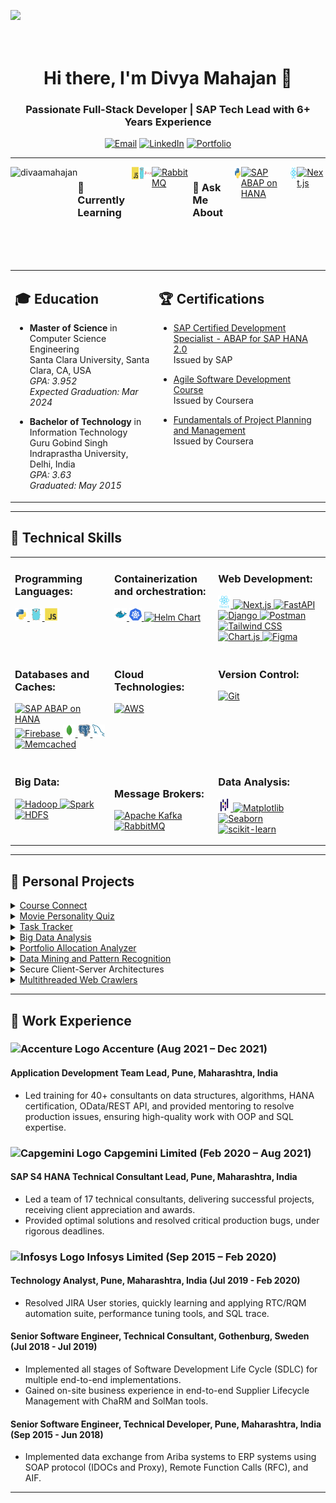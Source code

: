 ![](https://komarev.com/ghpvc/?username=divaamahajan)
</br>
</br>
</br>
<h1 align="center">Hi there, I'm Divya Mahajan 👋</h1>
<h3 align="center">Passionate Full-Stack Developer | SAP Tech Lead with 6+ Years Experience</h3>


<p align="center">
  <a href="mailto:dm.divya.mahajan@gmail.com"><img src="https://img.shields.io/badge/Email-dm.divya.mahajan%40gmail.com-3b5998?style=flat-square&logo=gmail" alt="Email"></a>
  <a href="https://www.linkedin.com/in/dm-divyamahajan" target="_blank"><img src="https://img.shields.io/badge/LinkedIn-dm--divyamahajan-3b5998?style=flat-square&logo=linkedin" alt="LinkedIn"></a>
  <a href="https://divyamahajan.netlify.app/" target="_blank"><img src="https://img.shields.io/badge/Website-divyamahajan-3b5998?style=flat-square&logo=google-chrome&logoColor=white)](https://divaamahajan.github.io/" alt="Portfolio"></a>
</p>


---

<!--  [![Top Langs](https://github-readme-stats.vercel.app/api/top-langs/?username=divaamahajan&size_weight=1&count_weight=0&layout=compact&langs_count=25)](https://github.com/divaamahajan/github-readme-stats) -->
<p align="center">
  <img align="left" src="https://github-readme-stats.vercel.app/api/top-langs/?username=divaamahajan&layout=compact&langs_count=25" alt="divaamahajan" />
</p>
<div style="display: flex; ">

### 🌱 Currently Learning
<a href="https://developer.mozilla.org/en-US/docs/Web/JavaScript" target="_blank" rel="noreferrer">
  <img src="https://raw.githubusercontent.com/devicons/devicon/master/icons/javascript/javascript-original.svg" alt="JavaScript" title="JavaScript" height="20"/>
</a>


<a href="https://golang.org/" target="_blank" rel="noreferrer">
  <img src="https://raw.githubusercontent.com/devicons/devicon/master/icons/go/go-original.svg" alt="Golang" title="Golang" height="20"/>
</a>

<a href="https://kafka.apache.org/" target="_blank" rel="noreferrer">
  <img src="https://raw.githubusercontent.com/devicons/devicon/master/icons/apache/apache-original-wordmark.svg" alt="Kafka" title="Kafka" height="20"/>
</a>

<a href="https://www.rabbitmq.com/" target="_blank" rel="noreferrer">
  <img src="https://www.vectorlogo.zone/logos/rabbitmq/rabbitmq-icon.svg" alt="RabbitMQ" title="RabbitMQ" height="20"/>
</a>

---
### 💬 Ask Me About
<a href="https://www.python.org/" target="_blank" rel="noreferrer">
  <img src="https://raw.githubusercontent.com/devicons/devicon/master/icons/python/python-original.svg" alt="Python" title="Python" height="20"/>
</a>
<a href="https://www.sap.com/" target="_blank" rel="noreferrer">
  <img src="https://www.techgoondu.com/wp-content/uploads/2015/05/S4_HANA_ASUGNEWS1-600x143.jpg" alt="SAP ABAP on HANA" title="SAP ABAP on HANA" height="20"/>
</a>
<a href="https://reactjs.org/" target="_blank" rel="noreferrer">
  <img src="https://raw.githubusercontent.com/devicons/devicon/master/icons/react/react-original.svg" alt="React" title="React" height="20"/>
</a>
<a href="https://nextjs.org/" target="_blank" rel="noreferrer">
  <img src="https://cdn.worldvectorlogo.com/logos/nextjs-2.svg" alt="Next.js" title="Next.js" height="20"/>
</a>
  
</div>

</br>
</br>
</br>


<table>
  <tr>
    <td valign="top">
      
## 🎓 Education
- **Master of Science** in Computer Science Engineering  
  Santa Clara University, Santa Clara, CA, USA  
  _GPA: 3.952_  
  _Expected Graduation: Mar 2024_

- **Bachelor of Technology** in Information Technology  
  Guru Gobind Singh Indraprastha University, Delhi, India  
  _GPA: 3.63_  
  _Graduated: May 2015_
  </td>
    <td valign="top">
## 🏆 Certifications
- [SAP Certified Development Specialist - ABAP for SAP HANA 2.0](https://www.credly.com/badges/1f2ddfaf-1c40-4b03-b521-f16db7ed15c3?source=linked_in_profile)  
  Issued by SAP

- [Agile Software Development Course](https://www.coursera.org/account/accomplishments/certificate/7SXGF3DALLU3)  
  Issued by Coursera

- [Fundamentals of Project Planning and Management](https://www.coursera.org/account/accomplishments/certificate/86QEJRY6QQZ8)  
  Issued by Coursera  
    </td>
  </tr>
</table>

---

## 🚀 Technical Skills

<table>
  <tr>
    <td valign="top">
      <h3 align="left">Programming Languages:</h3>
      <p align="left">
        <a href="https://www.python.org" target="_blank" rel="noreferrer">
          <img src="https://raw.githubusercontent.com/devicons/devicon/master/icons/python/python-original.svg" alt="Python" title="Python" height="20"/>
        </a>
        <a href="https://golang.org/" target="_blank" rel="noreferrer">
          <img src="https://raw.githubusercontent.com/devicons/devicon/master/icons/go/go-original.svg" alt="Golang" title="Golang" height="20"/>
        </a>
        <a href="https://developer.mozilla.org/en-US/docs/Web/JavaScript" target="_blank" rel="noreferrer">
          <img src="https://raw.githubusercontent.com/devicons/devicon/master/icons/javascript/javascript-original.svg" alt="JavaScript" title="JavaScript" height="20"/>
        </a>
      </p>
    </td>
    <td valign="top">
      <h3 align="left">Containerization and orchestration:</h3>
      <p align="left">
        <a href="https://www.docker.com/" target="_blank" rel="noreferrer">
          <img src="https://raw.githubusercontent.com/devicons/devicon/master/icons/docker/docker-original.svg" alt="Docker" title="Docker" height="20"/>
        </a>
        <a href="https://kubernetes.io/" target="_blank" rel="noreferrer">
          <img src="https://raw.githubusercontent.com/devicons/devicon/master/icons/kubernetes/kubernetes-plain.svg" alt="Kubernetes" title="Kubernetes" height="20"/>
        </a>
        <a href="https://helm.sh/" target="_blank" rel="noreferrer">
          <img src="https://helm.sh/img/helm.svg" alt="Helm Chart" title="Helm Chart" height="20"/>
        </a>
      </p>
    </td>
    <td valign="top">
      <h3 align="left">Web Development:</h3>
      <p align="left">
        <a href="https://reactjs.org/" target="_blank" rel="noreferrer">
          <img src="https://raw.githubusercontent.com/devicons/devicon/master/icons/react/react-original-wordmark.svg" alt="React" title="React" height="20"/>
        </a>
        <a href="https://nextjs.org/" target="_blank" rel="noreferrer">
          <img src="https://cdn.worldvectorlogo.com/logos/nextjs-2.svg" alt="Next.js" title="Next.js" height="20"/>
        </a>
        <a href="https://fastapi.tiangolo.com/" target="_blank" rel="noreferrer">
  <img src="https://fastapi.tiangolo.com/img/logo-margin/logo-teal.png" alt="FastAPI" title="FastAPI" height="20"/>
</a>
<a href="https://www.djangoproject.com/" target="_blank" rel="noreferrer">
  <img src="https://1000logos.net/wp-content/uploads/2020/08/Django-Logo.png" alt="Django" title="Django" height="20"/>
</a>
<a href="https://www.postman.com/" target="_blank" rel="noreferrer">
  <img src="https://cdn.worldvectorlogo.com/logos/postman.svg" alt="Postman" title="Postman" height="20"/>
</a>
        <a href="https://tailwindcss.com/" target="_blank" rel="noreferrer">
          <img src="https://www.vectorlogo.zone/logos/tailwindcss/tailwindcss-icon.svg" alt="Tailwind CSS" title="Tailwind CSS" height="20"/>
        </a>
        <a href="https://www.chartjs.org" target="_blank" rel="noreferrer">
          <img src="https://www.chartjs.org/media/logo-title.svg" alt="Chart.js" title="Chart.js" height="20"/>
        </a>
        <a href="https://www.figma.com/" target="_blank" rel="noreferrer">
          <img src="https://www.vectorlogo.zone/logos/figma/figma-icon.svg" alt="Figma" title="Figma" height="20"/>
        </a>
      </p>
    </td>
  </tr>
  <tr>
    <td valign="top">
      <h3 align="left">Databases and Caches:</h3>
      <p align="left">
        <a href="https://www.sap.com/" target="_blank" rel="noreferrer">
          <img src="https://www.techgoondu.com/wp-content/uploads/2015/05/S4_HANA_ASUGNEWS1-600x143.jpg" alt="SAP ABAP on HANA" title="SAP ABAP on HANA" height="20"/>
        </a>
        <a href="https://firebase.google.com/" target="_blank" rel="noreferrer">
          <img src="https://www.vectorlogo.zone/logos/firebase/firebase-icon.svg" alt="Firebase" title="Firebase" height="20"/>
        </a>
        <a href="https://www.mongodb.com/" target="_blank" rel="noreferrer">
          <img src="https://raw.githubusercontent.com/devicons/devicon/master/icons/mongodb/mongodb-original.svg" alt="MongoDB" title="MongoDB" height="20"/>
        </a>
        <a href="https://www.postgresql.org/" target="_blank" rel="noreferrer">
          <img src="https://raw.githubusercontent.com/devicons/devicon/master/icons/postgresql/postgresql-original.svg" alt="PostgreSQL" title="PostgreSQL" height="20"/>
        </a>
        <a href="https://www.mysql.com/" target="_blank" rel="noreferrer">
          <img src="https://raw.githubusercontent.com/devicons/devicon/master/icons/mysql/mysql-original.svg" alt="MySQL" title="MySQL" height="20"/>
        </a>
        <a href="https://memcached.org/" target="_blank" rel="noreferrer">
          <img src="https://vmssoftware.com/images/intro/product/memcached.png" alt="Memcached" title="Memcached" height="20"/>
        </a>
      </p>
    </td>
    <td valign="top">
      <h3 align="left">Cloud Technologies:</h3>
      <p align="left">
        <a href="https://aws.amazon.com" target="_blank" rel="noreferrer">
          <img src="https://upload.wikimedia.org/wikipedia/commons/9/93/Amazon_Web_Services_Logo.svg" alt="AWS" title="AWS" height="20"/>
        </a>
      </p>
    </td>
    <td valign="top">
      <h3 align="left">Version Control:</h3>
      <p align="left">
        <a href="https://git-scm.com/" target="_blank" rel="noreferrer">
          <img src="https://www.vectorlogo.zone/logos/git-scm/git-scm-icon.svg" alt="Git" title="Git" height="20"/>
        </a>
      </p>
    </td>
  </tr>
  <tr>
    <td valign="top">
      <h3 align="left">Big Data:</h3>
      <p align="left">
        <a href="https://hadoop.apache.org/" target="_blank" rel="noreferrer">
          <img src="https://www.vectorlogo.zone/logos/apache_hadoop/apache_hadoop-icon.svg" alt="Hadoop" title="Hadoop" height="20"/>
        </a>
        <a href="https://spark.apache.org/" target="_blank" rel="noreferrer">
          <img src="https://spark.apache.org/images/spark-logo-trademark.png" alt="Spark" title="Spark" height="20"/>
        </a>
        <a href="https://hadoop.apache.org/hdfs/" target="_blank" rel="noreferrer">
          <img src="https://hadoop.apache.org/images/hadoop-logo.jpg" alt="HDFS" title="HDFS" height="20"/>
        </a>
      </p>
    </td>
    <td><h3 align="left">Message Brokers:</h3>
      <a href="https://kafka.apache.org/" target="_blank" rel="noreferrer">
            <img src="https://cdn.icon-icons.com/icons2/2699/PNG/512/apache_kafka_vertical_logo_icon_169585.png" alt="Apache Kafka" title="Apache Kafka" height="20"/>
        </a>
      <a href="https://www.rabbitmq.com/" target="_blank" rel="noreferrer">
  <img src="https://www.vectorlogo.zone/logos/rabbitmq/rabbitmq-icon.svg" alt="RabbitMQ" title="RabbitMQ" height="20"/>
</a>
    </td>
    <td valign="top">
      <h3 align="left">Data Analysis:</h3>
      <p align="left">
        <a href="https://pandas.pydata.org/" target="_blank" rel="noreferrer">
          <img src="https://raw.githubusercontent.com/devicons/devicon/2ae2a900d2f041da66e950e4d48052658d850630/icons/pandas/pandas-original.svg" alt="Pandas" title="Pandas" height="20"/>
        </a>
        <a href="https://matplotlib.org/" target="_blank" rel="noreferrer">
          <img src="https://media.licdn.com/dms/image/D4D12AQGcGmAd9Cqraw/article-cover_image-shrink_600_2000/0/1688537312933?e=2147483647&v=beta&t=p7C9OMCJl8NmJdRyb_b-rfwK2iwgy87BfWPYVkHtyHQ" alt="Matplotlib" title="Matplotlib" height="20"/>
        </a>
        <a href="https://seaborn.pydata.org/" target="_blank" rel="noreferrer">
          <img src="https://seaborn.pydata.org/_images/logo-mark-lightbg.svg" alt="Seaborn" title="Seaborn" height="20"/>
        </a>
        <a href="https://scikit-learn.org/" target="_blank" rel="noreferrer">
          <img src="https://upload.wikimedia.org/wikipedia/commons/0/05/Scikit_learn_logo_small.svg" alt="scikit-learn" title="scikit-learn" height="20"/>
        </a>
      </p>
    </td>
  </tr>
</table>



---


## 🔧 Personal Projects
<details>
<summary><a href="https://www.youtube.com/watch?v=_fyJaEMfhmY">Course Connect</a></summary>

- **Skills:** Python, Django, AWS RDS Postgres
- **Description:** A Fault-Tolerant Distributed Full-Stack Web App. Developed Python/Django MVT web app on AWS EC2 machines,  each serving front-end, message broker, and compute nodes, communicating via REST API. Integrated AWS RDS Postgres for data retrieval, implementing concurrency, failure handling, and leader election showcasing system design skills.
</details>

<details>
<summary><a href="https://movie-personality-test.vercel.app/">Movie Personality Quiz</a> </summary>

- **Skills:** Next.js, Vercel, Cosine similarity, TMBD API
- **Description:** Built a full-stack web app with responsive design, utilizing Cosine similarity and TMBD API for movie recommendations.
</details>

<details>
<summary><a href="https://taskify-task-organizer.vercel.app/">Task Tracker</a> </summary>

- **Skills:** Next.js, Vercel, Firebase
- **Description:** Deployed a powerful task tracker app on Vercel with CRUD operations, task sorting, user authentication, and Firebase integration.
</details>

<details>
<summary><a href="https://github.com/divaamahajan/logAnalysis-kafka-spark/blob/main/HW3_Report_Divya_Rushang.pdf">Big Data Analysis</a></summary>

- **Skills:** Spark, Hadoop, HDFS, Kafka, PySpark
- **Description:** Used Spark, Hadoop, and HDFS for big data top-k calculations and analyzed logs with Kafka streams and PySpark for EDA.
</details>

<details>
<summary><a href="https://stock-portfolio-calculator.vercel.app/">Portfolio Allocation Analyzer</a> </summary>

- **Skills:** React, Vercel
- **Description:** Developed a React web app enabling users to analyze stock asset allocation, track investment performance, and data visualization.
</details>

<details>
<summary><a href="https://colab.research.google.com/github/divaamahajan/Hotel-Clustering-and-Search-Engine-for-Hotel-Listings-and-Reviews-Dataset/blob/main/Paris_Hotel_Classification.ipynb">Data Mining and Pattern Recognition</a> </summary>

- **Skills:** Python Pandas, Pycaret, Matplotlib, Seaborn
- **Description:** Demonstrated strong data mining and pattern recognition skills with Kaggle datasets using Python libraries.
</details>

<details>
<summary>Secure Client-Server Architectures</summary>

- **Description:** Implemented secure client-server architectures with TCP/IP and UDP sockets, multithreading, and system database data fetching.
</details>

<details>
<summary><a href="https://github.com/divaamahajan/Multi-Threaded-Web-Crawlers/blob/main/Trithread-Techniques%20To%20Implement%20Web%20Crawlers%20Using%20Multi-Threading.pdf">Multithreaded Web Crawlers</a> </summary>

- **Skills:** Python
- **Description:** Programmed task scheduling algorithms and analyzed locking techniques in multithreaded web crawlers.
</details>


---

## 💼 Work Experience
### <img src="https://banner2.cleanpng.com/20180427/tdw/kisspng-accenture-symbol-logo-management-consulting-high-intelligence-5ae346bf53e324.0577692915248442233436.jpg" alt="Accenture Logo" height="20"/> Accenture (Aug 2021 – Dec 2021)

#### Application Development Team Lead, Pune, Maharashtra, India
- Led training for 40+ consultants on data structures, algorithms, HANA certification, OData/REST API, and provided mentoring to resolve production issues, ensuring high-quality work with OOP and SQL expertise.
 
###  <img src="https://banner2.cleanpng.com/20180401/wfe/kisspng-capgemini-sogeti-engineering-information-industry-blockchain-5ac0a0f85f2bd0.5897938315225735603898.jpg" alt="Capgemini Logo" height="20"/>  Capgemini Limited (Feb 2020 – Aug 2021)
#### SAP S4 HANA Technical Consultant Lead, Pune, Maharashtra, India
- Led a team of 17 technical consultants, delivering successful projects, receiving client appreciation and awards.
- Provided optimal solutions and resolved critical production bugs, under rigorous deadlines.

###  <img src="https://upload.wikimedia.org/wikipedia/commons/thumb/9/95/Infosys_logo.svg/1280px-Infosys_logo.svg.png" alt="Infosys Logo" height="20"/>  Infosys Limited (Sep 2015 – Feb 2020)
#### Technology Analyst, Pune, Maharashtra, India (Jul 2019 - Feb 2020)
- Resolved JIRA User stories, quickly learning and applying RTC/RQM automation suite, performance tuning tools, and SQL trace.

#### Senior Software Engineer, Technical Consultant, Gothenburg, Sweden (Jul 2018 - Jul 2019)
- Implemented all stages of Software Development Life Cycle (SDLC) for multiple end-to-end implementations.
- Gained on-site business experience in end-to-end Supplier Lifecycle Management with ChaRM and SolMan tools.

#### Senior Software Engineer, Technical Developer, Pune, Maharashtra, India (Sep 2015 - Jun 2018)
- Implemented data exchange from Ariba systems to ERP systems using SOAP protocol (IDOCs and Proxy), Remote Function Calls (RFC), and AIF.

---

